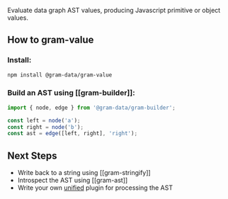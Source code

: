 Evaluate data graph AST values, producing Javascript primitive or object values.

## How to gram-value

### Install:

``` bash
npm install @gram-data/gram-value
```

### Build an AST using [[gram-builder]]:

``` TypeScript
import { node, edge } from '@gram-data/gram-builder';

const left = node('a');
const right = node('b');
const ast = edge([left, right], 'right');
```

## Next Steps

- Write back to a string using [[gram-stringify]]
- Introspect the AST using [[gram-ast]]
- Write your own [unified](https://github.com/unifiedjs/unified#plugin) plugin for processing the AST
